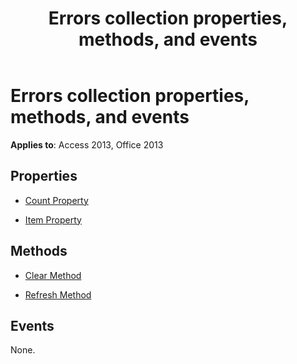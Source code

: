 ﻿---
title: Errors collection properties, methods, and events
TOCTitle: Errors collection properties, methods, and events
ms:assetid: ada54c64-8b9c-b7b3-6186-b6471fdba4bc
ms:mtpsurl: https://msdn.microsoft.com/library/JJ249816(v=office.15)
ms:contentKeyID: 48547044
ms.date: 09/18/2015
mtps_version: v=office.15
---

# Errors collection properties, methods, and events


**Applies to**: Access 2013, Office 2013


## Properties

- [Count Property](count-property-ado.md)

- [Item Property](item-property-ado.md)

## Methods

- [Clear Method](clear-method-ado.md)

- [Refresh Method](refresh-method-ado.md)

## Events

None.

